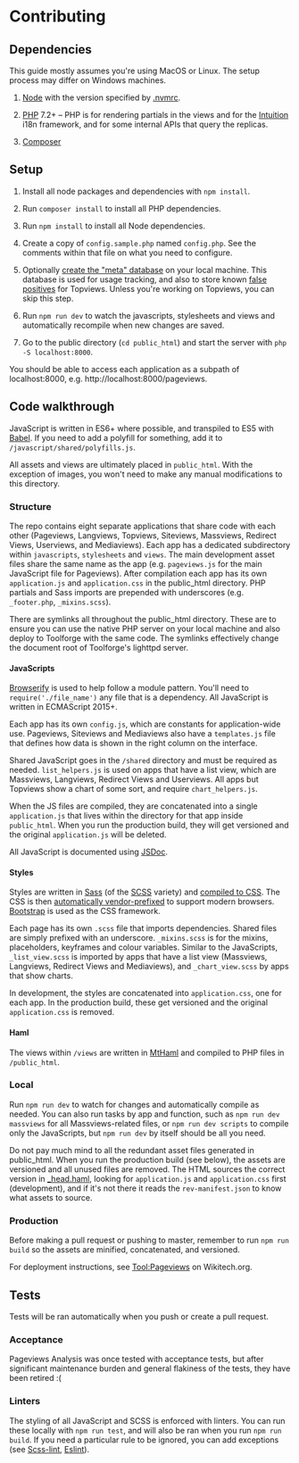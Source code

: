# Contributing

## Dependencies
This guide mostly assumes you're using MacOS or Linux. The setup process may differ on Windows machines.

1. [Node](https://nodejs.org/en/) with the version specified by [.nvmrc](.nvmrc).

1. [PHP](http://php.net/) 7.2+ – PHP is for rendering partials in the views and for the
   [Intuition](https://github.com/Krinkle/intuition) i18n framework, and for some internal APIs that query the replicas.

1. [Composer](https://getcomposer.org/)

## Setup
1. Install all node packages and dependencies with `npm install`.

1. Run `composer install` to install all PHP dependencies.

1. Run `npm install` to install all Node dependencies.

1. Create a copy of `config.sample.php` named `config.php`. See the comments within that file on what you
   need to configure.

1. Optionally [create the "meta" database](https://wikitech.wikimedia.org/wiki/Tool:Pageviews#Meta_database) on your
   local machine. This database is used for usage tracking, and also to store known
   [false positives](https://pageviews.toolforge.org/topviews/faq/#false_positive) for Topviews.
   Unless you're working on Topviews, you can skip this step.

1. Run `npm run dev` to watch the javascripts, stylesheets and views and automatically
   recompile when new changes are saved.

1. Go to the public directory (`cd public_html`) and start the server with `php -S localhost:8000`.

You should be able to access each application as a subpath of localhost:8000, e.g. http://localhost:8000/pageviews.

## Code walkthrough
JavaScript is written in ES6+ where possible, and transpiled to ES5 with [Babel](https://babeljs.io/).
If you need to add a polyfill for something, add it to `/javascript/shared/polyfills.js`.

All assets and views are ultimately placed in `public_html`. With the exception of images,
you won't need to make any manual modifications to this directory.

### Structure
The repo contains eight separate applications that share code with each other
(Pageviews, Langviews, Topviews, Siteviews, Massviews, Redirect Views, Userviews, and Mediaviews).
Each app has a dedicated subdirectory within `javascripts`, `stylesheets` and `views`.
The main development asset files share the same name as the app (e.g. `pageviews.js` for the main JavaScript
file for Pageviews). After compilation each app has its own `application.js` and `application.css` in the public_html
directory. PHP partials and Sass imports are prepended with underscores (e.g. `_footer.php`, `_mixins.scss`).

There are symlinks all throughout the public_html directory. These are to ensure you can use the native
PHP server on your local machine and also deploy to Toolforge with the same code.
The symlinks effectively change the document root of Toolforge's lighttpd server.

#### JavaScripts
[Browserify](http://browserify.org/) is used to help follow a module pattern.
You'll need to `require('./file_name')` any file that is a dependency.
All JavaScript is written in ECMAScript 2015+.

Each app has its own `config.js`, which are constants for application-wide use.
Pageviews, Siteviews and Mediaviews also have a `templates.js` file that defines how data is shown
in the right column on the interface.

Shared JavaScript goes in the `/shared` directory and must be required as needed.
`list_helpers.js` is used on apps that have a list view, which are Massviews, Langviews, Redirect Views
and Userviews. All apps but Topviews show a chart of some sort, and require `chart_helpers.js`.

When the JS files are compiled, they are concatenated into a single `application.js`
that lives within the directory for that app inside `public_html`. When you run the production build,
they will get versioned and the original `application.js` will be deleted.

All JavaScript is documented using [JSDoc](http://usejsdoc.org/).

#### Styles
Styles are written in [Sass](https://sass-lang.com/) (of the [SCSS](https://sass-lang.com/documentation/syntax#scss) variety) and [compiled to CSS](https://github.com/dlmanning/gulp-sass).
The CSS is then [automatically vendor-prefixed](https://github.com/sindresorhus/gulp-autoprefixer) to support
modern browsers. [Bootstrap](http://getbootstrap.com/) is used as the CSS framework.

Each page has its own `.scss` file that imports dependencies. Shared files are simply prefixed with an
underscore. `_mixins.scss` is for the mixins, placeholders, keyframes and colour variables.
Similar to the JavaScripts, `_list_view.scss` is imported by apps that have a list view
(Massviews, Langviews, Redirect Views and Mediaviews), and `_chart_view.scss` by apps that show charts.

In development, the styles are concatenated into `application.css`, one for each app. In the production
build, these get versioned and the original `application.css` is removed.

#### Haml
The views within `/views` are written in [MtHaml](https://github.com/arnaud-lb/MtHaml)
and compiled to PHP files in `/public_html`.

### Local
Run `npm run dev` to watch for changes and automatically compile as needed.
You can also run tasks by app and function, such as `npm run dev massviews` for all Massviews-related files,
or `npm run dev scripts` to compile only the JavaScripts, but `npm run dev` by itself should be all you need.

Do not pay much mind to all the redundant asset files generated in public_html. When you run the production
build (see below), the assets are versioned and all unused files are removed. The HTML sources the correct
version in [_head.haml](views/_head.haml), looking for `application.js` and `application.css` first
(development), and if it's not there it reads the `rev-manifest.json` to know what assets to source.

### Production
Before making a pull request or pushing to master, remember to run `npm run build`
so the assets are minified, concatenated, and versioned.

For deployment instructions, see [Tool:Pageviews](https://wikitech.wikimedia.org/wiki/Tool:Pageviews) on Wikitech.org.

## Tests
Tests will be ran automatically when you push or create a pull request.

### Acceptance
Pageviews Analysis was once tested with acceptance tests, but after significant maintenance burden
and general flakiness of the tests, they have been retired :(

### Linters
The styling of all JavaScript and SCSS is enforced with linters. You can run these locally with
`npm run test`, and will also be ran when you run `npm run build`.
If you need a particular rule to be ignored, you can add exceptions
(see [Scss-lint](https://github.com/brigade/scss-lint/blob/master/lib/scss_lint/linter/README.md#disablelinterreason),
[Eslint](http://eslint.org/docs/user-guide/configuring)).
